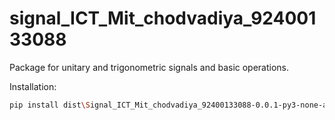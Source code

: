 # signal_ICT_Mit_chodvadiya_92400133088

Package for unitary and trigonometric signals and basic operations.

Installation:
```bash
pip install dist\Signal_ICT_Mit_chodvadiya_92400133088-0.0.1-py3-none-any.whl
